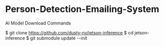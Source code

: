 # Person-Detection-Emailing-System

AI Model Download Commands

$ git clone https://github.com/dusty-nv/jetson-inference
$ cd jetson-inference
$ git submodule update --init
